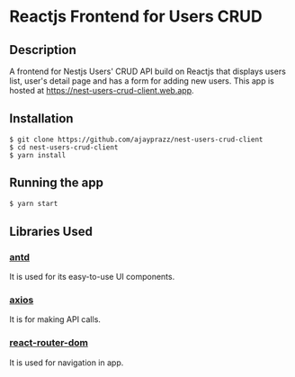 # Reactjs Frontend for Users CRUD

## Description

A frontend for Nestjs Users' CRUD API build on Reactjs that displays users list, user's detail page and has a form for adding new users. This app is hosted at https://nest-users-crud-client.web.app.

## Installation

```
$ git clone https://github.com/ajayprazz/nest-users-crud-client
$ cd nest-users-crud-client
$ yarn install
```

## Running the app

```bash
$ yarn start
```

## Libraries Used

### [antd](https://www.npmjs.com/package/antd)

It is used for its easy-to-use UI components.

### [axios](https://www.npmjs.com/package/axios)

It is for making API calls.

### [react-router-dom](https://www.npmjs.com/package/react-router-dom)

It is used for navigation in app.
